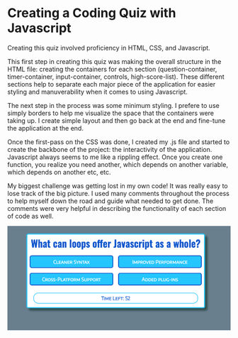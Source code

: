 # Creating a Coding Quiz with Javascript

Creating this quiz involved proficiency in HTML, CSS, and Javascript.

This first step in creating this quiz was making the overall structure in the HTML file: creating the containers for each section (question-container, timer-container, input-container, controls, high-score-list). These different sections help to separate each major piece of the application for easier styling and manuverability when it comes to using Javascript.

The next step in the process was some minimum styling. I prefere to use simply borders to help me visualize the space that the containers were taking up. I create simple layout and then go back at the end and fine-tune the application at the end.

Once the first-pass on the CSS was done, I created my .js file and started to create the backbone of the project: the interactivity of the application.
Javascript always seems to me like a rippling effect. Once you create one function, you realize you need another, which depends on another variable, which depends on another etc, etc.

My biggest challenge was getting lost in my own code! It was really easy to lose track of the big picture. I used many comments throughout the process to help myself down the road and guide what needed to get done. The comments were very helpful in describing the functionality of each section of code as well.

![quiz-application](./images/quiz-screenshot.png)
